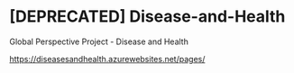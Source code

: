 # [DEPRECATED] Disease-and-Health
Global Perspective Project - Disease and Health

https://diseasesandhealth.azurewebsites.net/pages/
